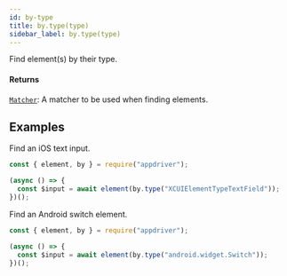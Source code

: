 ```yaml
---
id: by-type
title: by.type(type)
sidebar_label: by.type(type)
---
```


Find element(s) by their type.

#### Returns

[`Matcher`](../matchers/intro.md): A matcher to be used when finding elements.

## Examples

Find an iOS text input.

```javascript
const { element, by } = require("appdriver");

(async () => {
  const $input = await element(by.type("XCUIElementTypeTextField"));
})();
```

Find an Android switch element.

```javascript
const { element, by } = require("appdriver");

(async () => {
  const $input = await element(by.type("android.widget.Switch"));
})();
```